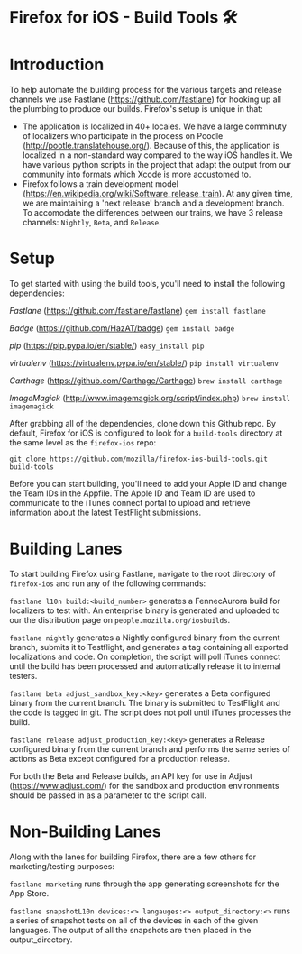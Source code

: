 # Firefox for iOS - Build Tools 🛠

# Introduction

To help automate the building process for the various targets and release channels we use Fastlane (https://github.com/fastlane) for hooking up all the plumbing to produce our builds. Firefox's setup is unique in that:

* The application is localized in 40+ locales. We have a large comminuty of localizers who participate in the process on Poodle (http://pootle.translatehouse.org/). Because of this, the application is localized in a non-standard way compared to the way iOS handles it. We have various python scripts in the project that adapt the output from our community into formats which Xcode is more accustomed to.
* Firefox follows a train development model (https://en.wikipedia.org/wiki/Software_release_train). At any given time, we are maintaining a 'next release' branch and a development branch. To accomodate the differences between our trains, we have 3 release channels: `Nightly`, `Beta`, and `Release`.

# Setup

To get started with using the build tools, you'll need to install the following dependencies:

_Fastlane_ (https://github.com/fastlane/fastlane) `gem install fastlane`

_Badge_ (https://github.com/HazAT/badge) `gem install badge`

_pip_ (https://pip.pypa.io/en/stable/) `easy_install pip`

_virtualenv_ (https://virtualenv.pypa.io/en/stable/) `pip install virtualenv`

_Carthage_ (https://github.com/Carthage/Carthage) `brew install carthage`

_ImageMagick_ (http://www.imagemagick.org/script/index.php) `brew install imagemagick`

After grabbing all of the dependencies, clone down this Github repo. By default, Firefox for iOS is configured to look for a `build-tools` directory at the same level as the `firefox-ios` repo:

`git clone https://github.com/mozilla/firefox-ios-build-tools.git build-tools`

Before you can start building, you'll need to add your Apple ID and change the Team IDs in the Appfile. The Apple ID and Team ID are used to communicate to the iTunes connect portal to upload and retrieve information about the latest TestFlight submissions.

# Building Lanes

To start building Firefox using Fastlane, navigate to the root directory of `firefox-ios` and run any of the following commands:

`fastlane l10n build:<build_number>` generates a FennecAurora build for localizers to test with. An enterprise binary is generated and uploaded to our the distribution page on `people.mozilla.org/iosbuilds`.

`fastlane nightly` generates a Nightly configured binary from the current branch, submits it to Testflight, and generates a tag containing all exported localizations and code. On completion, the script will poll iTunes connect until the build has been processed and automatically release it to internal testers.

`fastlane beta adjust_sandbox_key:<key>` generates a Beta configured binary from the current branch. The binary is submitted to TestFlight and the code is tagged in git. The script does not poll until iTunes processes the build.

`fastlane release adjust_production_key:<key>` generates a Release configured binary from the current branch and performs the same series of actions as Beta except configured for a production release.

For both the Beta and Release builds, an API key for use in Adjust (https://www.adjust.com/) for the sandbox and production environments should be passed in as a parameter to the script call.

# Non-Building Lanes

Along with the lanes for building Firefox, there are a few others for marketing/testing purposes:

`fastlane marketing` runs through the app generating screenshots for the App Store.

`fastlane snapshotL10n devices:<> langauges:<> output_directory:<>` runs a series of snapshot tests on all of the devices in each of the given languages. The output of all the snapshots are then placed in the output_directory.
